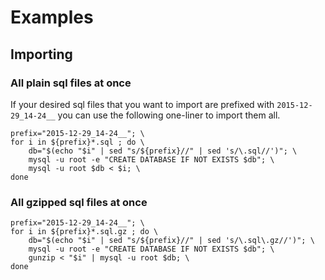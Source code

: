 # Examples

## Importing

### All plain sql files at once

If your desired sql files that you want to import are prefixed with `2015-12-29_14-24__` you can use the following one-liner to import them all.

```shell
prefix="2015-12-29_14-24__"; \
for i in ${prefix}*.sql ; do \
    db="$(echo "$i" | sed "s/${prefix}//" | sed 's/\.sql//')"; \
    mysql -u root -e "CREATE DATABASE IF NOT EXISTS $db"; \
    mysql -u root $db < $i; \
done
```

### All gzipped sql files at once

```shell
prefix="2015-12-29_14-24__"; \
for i in ${prefix}*.sql.gz ; do \
    db="$(echo "$i" | sed "s/${prefix}//" | sed 's/\.sql\.gz//')"; \
    mysql -u root -e "CREATE DATABASE IF NOT EXISTS $db"; \
    gunzip < "$i" | mysql -u root $db; \
done
```

